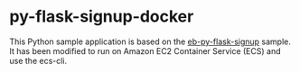 # py-flask-signup-docker
This Python sample application is based on the [eb-py-flask-signup](https://github.com/awslabs/eb-py-flask-signup) sample. 
It has been modified to run on Amazon EC2 Container Service (ECS) and use the ecs-cli.
